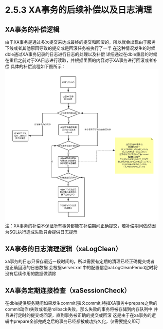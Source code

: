 #  2.5.3 XA事务的后续补偿以及日志清理

##  XA事务的补偿逻辑
由于XA事务是通过多次提交来达成最终的提交和回滚的，所以就会出现由于服务下线或者其他原因导致的提交或是回滚任务被执行了一半
在这种情况发生的时候dble通过XA事务记录的日志进行日志的处理以及补偿
详细通过在dble重启的时候在重启之前对于XA日志进行读取，并根据里面的内容对于XA事务进行回滚或者补偿
具体的补偿流程如下图所示：
![](src/5.png) 
注：XA事务的补偿不保证所有事务都能在补偿期间正确提交，若补偿期间依然因为SQL执行造成失败只会提供日志提示

##  XA事务的日志清理逻辑（xaLogClean）
xa事务的日志只保存最近一段时间的，所以需要有定期的清理已经正确提交或者是正确回滚的日志数据
会根据server.xml中的配置信息xaLogCleanPeriod定时将没有后续作用的数据做清除
##  XA事务定期连接检查（xaSessionCheck）
在dble提供服务期间如果发生commit(狭义commit,特指XA事务中prepare之后的commit动作)失败或者是rollback失败，那么失败的事务将被存储到内存队列中
并且进行定时的提交或回滚，直到事务被正确的提交或回滚
这是由于在xa事务的逻辑中prepare全部完成之后的事务已经都被成功持久化，仅需要提交即可
